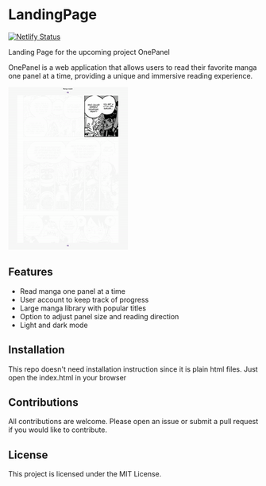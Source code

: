 # LandingPage

[![Netlify Status](https://api.netlify.com/api/v1/badges/a48ece8a-b699-45bb-8687-2b33e785d71f/deploy-status)](https://app.netlify.com/sites/onepanel/deploys)

Landing Page for the upcoming project OnePanel

OnePanel is a web application that allows users to read their favorite manga one panel at a time, providing a unique and immersive reading experience. 

![](statics/preview.gif)

## Features 
- Read manga one panel at a time
- User account to keep track of progress
- Large manga library with popular titles
- Option to adjust panel size and reading direction
- Light and dark mode 

## Installation 
This repo doesn't need installation instruction since it is plain html files. Just open the index.html in your browser


## Contributions 
All contributions are welcome. Please open an issue or submit a pull request if you would like to contribute.

## License 
This project is licensed under the MIT License.


